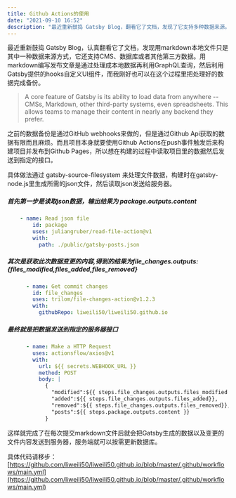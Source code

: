 ```yaml
---
title: Github Actions的使用
date: "2021-09-10 16:52"
description: "最近重新鼓捣 Gatsby Blog，翻看它了文档，发现了它支持多种数据来源。虽然我是采用markdown编写，处理成本地数据再利用GraphQL查询，这就利用了Gatsby提供的hooks，刚好在这里可以让我用来把数据提交到数据库。"
---
```


最近重新鼓捣 Gatsby Blog，认真翻看它了文档，发现用markdown本地文件只是其中一种数据来源方式，它还支持CMS、数据库或者其他第三方数据。用markdown编写发布文章是通过处理成本地数据再利用GraphQL查询，然后利用Gatsby提供的hooks自定义UI组件，而我刚好也可以在这个过程里把处理好的数据完成备份。

> A core feature of Gatsby is its ability to load data from anywhere -- CMSs, Markdown, other third-party systems, even spreadsheets. This allows teams to manage their content in nearly any backend they prefer.

之前的数据备份是通过GitHub webhooks来做的，但是通过Github Api获取的数据有限而且麻烦。而且项目本身就要使用Github Actions在push事件触发后来构建项目并发布到Github Pages，所以想在构建的过程中读取项目里的数据然后发送到指定的接口。

具体做法通过 gatsby-source-filesystem 来处理文件数据，构建时在gatsby-node.js里生成所需的json文件，然后读取json发送给服务器。

##### 首先第一步是读取json数据，输出结果为 package.outputs.content

```yml
    - name: Read json file
        id: package
        uses: juliangruber/read-file-action@v1
        with:
          path: ./public/gatsby-posts.json
```

##### 其次是获取此次数据变更的内容,得到的结果为file_changes.outputs:{files_modified,files_added,files_removed}

```yml
      - name: Get commit changes
        id: file_changes
        uses: trilom/file-changes-action@v1.2.3
        with:
          githubRepo: liweili50/liweili50.github.io
```
##### 最终就是把数据发送到指定的服务器接口

```yml
      - name: Make a HTTP Request
        uses: actionsflow/axios@v1
        with:
          url: ${{ secrets.WEBHOOK_URL }}
          method: POST
          body: |
            {
              "modified":${{ steps.file_changes.outputs.files_modified }},
              "added":${{ steps.file_changes.outputs.files_added}},
              "removed":${{ steps.file_changes.outputs.files_removed}},
              "posts":${{ steps.package.outputs.content }}
            }
```

这样就完成了在每次提交markdown文件后就会把Gatsby生成的数据以及变更的文件内容发送到服务器，服务端就可以按需更新数据库。

具体代码请移步：[https://github.com/liweili50/liweili50.github.io/blob/master/.github/workflows/main.yml](https://github.com/liweili50/liweili50.github.io/blob/master/.github/workflows/main.yml)